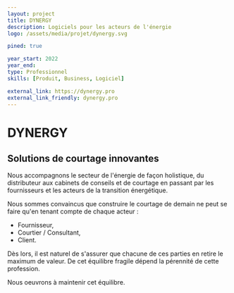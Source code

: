 ```yaml
---
layout: project
title: DYNERGY
description: Logiciels pour les acteurs de l'énergie
logo: /assets/media/projet/dynergy.svg

pined: true

year_start: 2022
year_end: 
type: Professionnel
skills: [Produit, Business, Logiciel]

external_link: https://dynergy.pro
external_link_friendly: dynergy.pro
---
```


# DYNERGY

## Solutions de courtage innovantes

Nous accompagnons le secteur de l'énergie de façon holistique, du distributeur aux cabinets de conseils et de courtage en passant par les fournisseurs et les acteurs de la transition énergétique.

Nous sommes convaincus que construire le courtage de demain ne peut se faire qu'en tenant compte de chaque acteur :
- Fournisseur,
- Courtier / Consultant,
- Client.

Dès lors, il est naturel de s'assurer que chacune de ces parties en retire le maximum de valeur.
De cet équilibre fragile dépend la pérennité de cette profession.

Nous oeuvrons à maintenir cet équilibre.